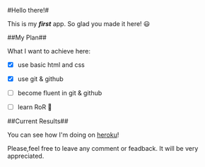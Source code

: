 
#Hello there!#

This is my **_first_** app. So glad you made it here! :smiley:

##My Plan##

What I want to achieve here:

- [x] use basic html and css
- [x] use git & github
- [ ] become fluent in git & github
- [ ] learn RoR :muscle:


##Current Results##

You can see how I'm doing on [heroku](http://todo-firstapp.herokuapp.com)!

Please,feel free to leave any comment or feadback. It will be very appreciated.
